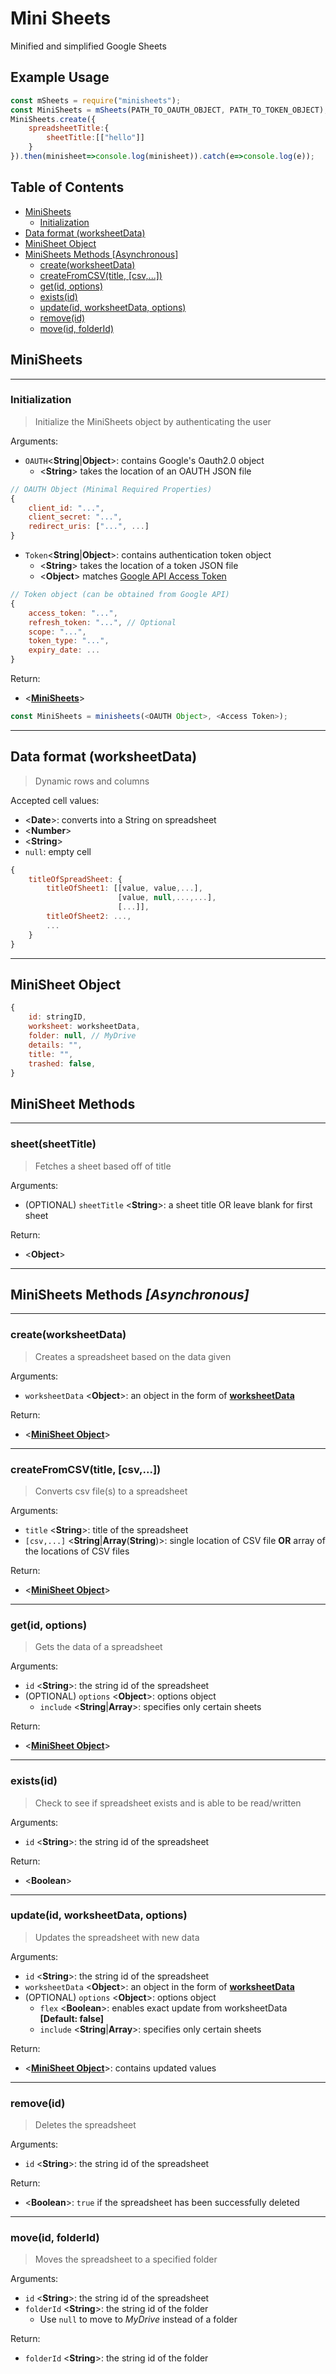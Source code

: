# Mini Sheets
Minified and simplified Google Sheets

## Example Usage
```javascript
const mSheets = require("minisheets");
const MiniSheets = mSheets(PATH_TO_OAUTH_OBJECT, PATH_TO_TOKEN_OBJECT);
MiniSheets.create({
    spreadsheetTitle:{
        sheetTitle:[["hello"]]
    }
}).then(minisheet=>console.log(minisheet)).catch(e=>console.log(e));
```

## Table of Contents
+ [MiniSheets](#minisheets)
    + [Initialization](#initialization)
+ [Data format (worksheetData)](#data-format-worksheetdata)
+ [MiniSheet Object](#miniSheet-object)
+ [MiniSheets Methods [Asynchronous]](#minisheets-methods-asynchronous)
    + [create(worksheetData)](#createworksheetdata)
    + [createFromCSV(title, [csv,...])](#createfromcsvtitle-csv)
    + [get(id, options)](#getid-options)
    + [exists(id)](#existsid)    
    + [update(id, worksheetData, options)](#updateid-worksheetdata-options)
    + [remove(id)](#removeid-folderid)
    + [move(id, folderId)](#moveid-folderid)

## MiniSheets
---
### Initialization
> Initialize the MiniSheets object by authenticating the user

Arguments:
+ `OAUTH`<**String**\|**Object**>: contains Google's Oauth2.0 object
    + <**String**> takes the location of an OAUTH JSON file
```javascript
// OAUTH Object (Minimal Required Properties)
{
    client_id: "...",
    client_secret: "...",
    redirect_uris: ["...", ...]
}
```
+ `Token`<**String**\|**Object**>: contains authentication token object
    + <**String**> takes the location of a token JSON file
    + <**Object**> matches [Google API Access Token](https://github.com/googleapis/google-api-nodejs-client#retrieve-access-token)
```javascript
// Token object (can be obtained from Google API)
{
    access_token: "...",
    refresh_token: "...", // Optional
    scope: "...",
    token_type: "...",
    expiry_date: ...
}
```

Return:
+ <[**MiniSheets**](#MiniSheets)>

```javascript
const MiniSheets = minisheets(<OAUTH Object>, <Access Token>);
```

---

## Data format (worksheetData)
> Dynamic rows and columns

Accepted cell values:
+ <**Date**>: converts into a String on spreadsheet
+ <**Number**>
+ <**String**>
+ `null`: empty cell
```javascript
{
    titleOfSpreadSheet: {
        titleOfSheet1: [[value, value,...],
                        [value, null,...,...],
                        [...]],
        titleOfSheet2: ...,
        ...
    }
}
```

---

## MiniSheet Object
```javascript
{
    id: stringID,
    worksheet: worksheetData,
    folder: null, // MyDrive
    details: "",
    title: "",
    trashed: false,
}
```

## MiniSheet Methods
---
### sheet(sheetTitle)
> Fetches a sheet based off of title

Arguments:
+ (OPTIONAL) `sheetTitle` <**String**>: a sheet title OR leave blank for first sheet

Return:
+ <**Object**>

---

## MiniSheets Methods *[Asynchronous]*
---
### create(worksheetData)
> Creates a spreadsheet based on the data given

Arguments:
+ `worksheetData` <**Object**>: an object in the form of [**worksheetData**](#Data-format-%28worksheetData%29)

Return:
+ <[**MiniSheet Object**](#MiniSheet-Object)>

---
### createFromCSV(title, [csv,...])
> Converts csv file(s) to a spreadsheet

Arguments:
+ `title` <**String**>: title of the spreadsheet
+ `[csv,...]` <**String**\|**Array**(**String**)>: single location of CSV file **OR** array of the locations of CSV files

Return:
+ <[**MiniSheet Object**](#MiniSheet-Object)>

---
### get(id, options)
> Gets the data of a spreadsheet

Arguments:
+ `id` <**String**>: the string id of the spreadsheet
+ (OPTIONAL) `options` <**Object**>: options object
    + `include` <**String**|**Array**>: specifies only certain sheets

Return:
+ <[**MiniSheet Object**](#MiniSheet-Object)>

---
### exists(id)
> Check to see if spreadsheet exists and is able to be read/written

Arguments:
+ `id` <**String**>: the string id of the spreadsheet

Return:
+ <**Boolean**>

---
### update(id, worksheetData, options)
> Updates the spreadsheet with new data

Arguments:
+ `id` <**String**>: the string id of the spreadsheet
+ `worksheetData` <**Object**>: an object in the form of [**worksheetData**](#Data-format-%28worksheetData%29)
+ (OPTIONAL) `options` <**Object**>: options object
    + `flex` <**Boolean**>: enables exact update from worksheetData **[Default: false]**
    + `include` <**String**|**Array**>: specifies only certain sheets

Return:
+ <[**MiniSheet Object**](#MiniSheet-Object)>: contains updated values

---
### remove(id)
> Deletes the spreadsheet

Arguments:
+ `id` <**String**>: the string id of the spreadsheet

Return:
+ <**Boolean**>: `true` if the spreadsheet has been successfully deleted

---
### move(id, folderId)
> Moves the spreadsheet to a specified folder

Arguments:
+ `id` <**String**>: the string id of the spreadsheet
+ `folderId` <**String**>: the string id of the folder
    + Use `null` to move to *MyDrive* instead of a folder

Return:
+ `folderId` <**String**>: the string id of the folder